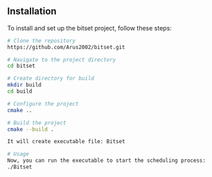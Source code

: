 ## Installation

To install and set up the bitset project, follow these steps:

```bash
# Clone the repository
https://github.com/Arus2002/bitset.git

# Navigate to the project directory
cd bitset

# Create directory for build
mkdir build
cd build

# Configure the project
cmake ..

# Build the project
cmake --build .

It will create executable file: Bitset

# Usage
Now, you can run the executable to start the scheduling process:
./Bitset

